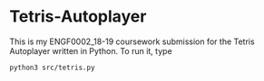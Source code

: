 # Tetris-Autoplayer

This is my ENGF0002_18-19 coursework submission for the Tetris Autoplayer written in Python.
To run it, type 
```
python3 src/tetris.py
````
